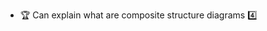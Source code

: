 * <span id="outcome-explain">:trophy: Can explain what are composite structure diagrams :four:</span>
